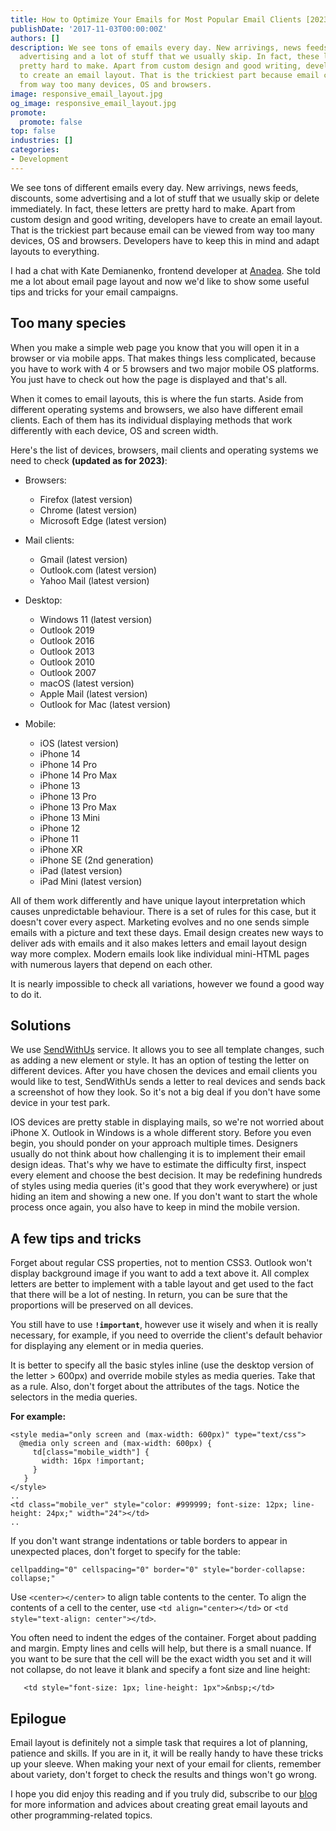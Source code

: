 ```yaml
---
title: How to Optimize Your Emails for Most Popular Email Clients [2023 Update]
publishDate: '2017-11-03T00:00:00Z'
authors: []
description: We see tons of emails every day. New arrivings, news feeds, discounts,
  advertising and a lot of stuff that we usually skip. In fact, these letters are
  pretty hard to make. Apart from custom design and good writing, developers have
  to create an email layout. That is the trickiest part because email can be viewed
  from way too many devices, OS and browsers.
image: responsive_email_layout.jpg
og_image: responsive_email_layout.jpg
promote:
  promote: false
top: false
industries: []
categories:
- Development
---
```


We see tons of different emails every day. New arrivings, news feeds, discounts, some advertising and a lot of stuff that we usually skip or delete immediately. In fact, these letters are pretty hard to make. Apart from custom design and good writing, developers have to create an email layout. That is the trickiest part because email can be viewed from way too many devices, OS and browsers. Developers have to keep this in mind and adapt layouts to everything.

I had a chat with Kate Demianenko, frontend developer at [Anadea](https://anadea.info/). She told me a lot about email page layout and now we'd like to show some useful tips and tricks for your email campaigns.

## Too many species

When you make a simple web page you know that you will open it in a browser or via mobile apps. That makes things less complicated, because you have to work with 4 or 5 browsers and two major mobile OS platforms. You just have to check out how the page is displayed and that's all.

When it comes to email layouts, this is where the fun starts. Aside from different operating systems and browsers, we also have different email clients. Each of them has its individual displaying methods that work differently with each device, OS and screen width.

Here's the list of devices, browsers, mail clients and operating systems we need to check __(updated as for 2023)__:

* Browsers:
  - Firefox (latest version)
  - Chrome (latest version)
  - Microsoft Edge (latest version)

* Mail clients:
  - Gmail (latest version)
  - Outlook.com (latest version)
  - Yahoo Mail (latest version)

* Desktop:
  - Windows 11 (latest version)
  - Outlook 2019
  - Outlook 2016
  - Outlook 2013
  - Outlook 2010
  - Outlook 2007
  - macOS (latest version)
  - Apple Mail (latest version)
  - Outlook for Mac (latest version)

* Mobile:
  - iOS (latest version)
  - iPhone 14
  - iPhone 14 Pro
  - iPhone 14 Pro Max
  - iPhone 13
  - iPhone 13 Pro
  - iPhone 13 Pro Max
  - iPhone 13 Mini
  - iPhone 12
  - iPhone 11
  - iPhone XR
  - iPhone SE (2nd generation)
  - iPad (latest version)
  - iPad Mini (latest version)

All of them work differently and have unique layout interpretation which causes unpredictable behaviour. There is a set of rules for this case, but it doesn't cover every aspect. Marketing evolves and no one sends simple emails with a picture and text these days. Email design creates new ways to deliver ads with emails and it also makes letters and email layout design way more complex. Modern emails look like individual mini-HTML pages with numerous layers that depend on each other.

It is nearly impossible to check all variations, however we found a good way to do it.

## Solutions

We use [SendWithUs](https://anadea.info/blog/sendwithus-overview) service. It allows you to see all template changes, such as adding a new element or style. It has an option of testing the letter on different devices. After you have chosen the devices and email clients you would like to test, SendWithUs sends a letter to real devices and sends back a screenshot of how they look. So it's not a big deal if you don't have some device in your test park.

IOS devices are pretty stable in displaying mails, so we're not worried about iPhone X. Outlook in Windows is a whole different story. Before you even begin, you should ponder on your approach multiple times. Designers usually do not think about how challenging it is to implement their email design ideas. That's why we have to estimate the difficulty first, inspect every element and choose the best decision. It may be redefining hundreds of styles using media queries (it's good that they work everywhere) or just hiding an item and showing a new one. If you don't want to start the whole process once again, you also have to keep in mind the mobile version.

## A few tips and tricks

Forget about regular CSS properties, not to mention CSS3. Outlook won't display background image if you want to add a text above it. All complex letters are better to implement with a table layout and get used to the fact that there will be a lot of nesting. In return, you can be sure that the proportions will be preserved on all devices.

You still have to use **`!important`**, however use it wisely and when it is really necessary, for example, if you need to override the client's default behavior for displaying any element or in media queries.

It is better to specify all the basic styles inline (use the desktop version of the letter > 600px) and override mobile styles as media queries. Take that as a rule. Also, don't forget about the attributes of the tags. Notice the selectors in the media queries.

**For example:**

```
<style media="only screen and (max-width: 600px)" type="text/css">
  @media only screen and (max-width: 600px) {
     td[class="mobile_width"] {
       width: 16px !important;
     }
   }
</style>
..
<td class="mobile_ver" style="color: #999999; font-size: 12px; line-height: 24px;" width="24"></td>
..
```

If you don't want strange indentations or table borders to appear in unexpected places, don't forget to specify for the table:

```
cellpadding="0" cellspacing="0" border="0" style="border-collapse: collapse;"
```

Use `<center></center>` to align table contents to the center. To align the contents of a cell to the center, use `<td align="center></td>` or `<td style="text-align: center"></td>`.

You often need to indent the edges of the container. Forget about padding and margin. Empty lines and cells will help, but there is a small nuance. If you want to be sure that the cell will be the exact width you set and it will not collapse, do not leave it blank and specify a font size and line height:

```
   <td style="font-size: 1px; line-height: 1px">&nbsp;</td>
```

## Epilogue

Email layout is definitely not a simple task that requires a lot of planning, patience and skills. If you are in it, it will be really handy to have these tricks up your sleeve. When making your next of your email for clients, remember about variety, don't forget to check the results and things won't go wrong.

I hope you did enjoy this reading and if you truly did, subscribe to our [blog](https://anadea.info/blog) for more information and advices about creating great email layouts and other programming-related topics.

